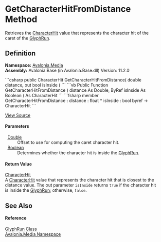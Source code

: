 # GetCharacterHitFromDistance Method


Retrieves the <a href="T_Avalonia_Media_CharacterHit">CharacterHit</a> value that represents the character hit of the caret of the <a href="T_Avalonia_Media_GlyphRun">GlyphRun</a>.



## Definition
**Namespace:** <a href="N_Avalonia_Media">Avalonia.Media</a>  
**Assembly:** Avalonia.Base (in Avalonia.Base.dll) Version: 11.2.0

<Tabs groupId="api-code-preview">
<TabItem value="csharp" label="C#">
```csharp
public CharacterHit GetCharacterHitFromDistance(
	double distance,
	out bool isInside
)
```
</TabItem>
<TabItem value="vb" label="VB">
```vb
Public Function GetCharacterHitFromDistance ( 
	distance As Double,
	<OutAttribute> ByRef isInside As Boolean
) As CharacterHit
```
</TabItem>
<TabItem value="fsharp" label="F#">
```fsharp
member GetCharacterHitFromDistance : 
        distance : float * 
        isInside : bool byref -> CharacterHit 
```
</TabItem>
</Tabs>



<a href="https://github.com/AvaloniaUI/Avalonia/tree/master/src/Avalonia.Base/Media/GlyphRun.cs#L315" title="View the source code">View Source</a>



#### Parameters
<dl><dt>  <a href="https://learn.microsoft.com/dotnet/api/system.double" target="_blank" rel="noopener noreferrer">Double</a></dt><dd>Offset to use for computing the caret character hit.</dd><dt>  <a href="https://learn.microsoft.com/dotnet/api/system.boolean" target="_blank" rel="noopener noreferrer">Boolean</a></dt><dd>Determines whether the character hit is inside the <a href="T_Avalonia_Media_GlyphRun">GlyphRun</a>.</dd></dl>

#### Return Value
<a href="T_Avalonia_Media_CharacterHit">CharacterHit</a>  
A <a href="T_Avalonia_Media_CharacterHit">CharacterHit</a> value that represents the character hit that is closest to the distance value. The out parameter `isInside` returns `true` if the character hit is inside the <a href="T_Avalonia_Media_GlyphRun">GlyphRun</a>; otherwise, `false`.

## See Also


#### Reference
<a href="T_Avalonia_Media_GlyphRun">GlyphRun Class</a>  
<a href="N_Avalonia_Media">Avalonia.Media Namespace</a>  

